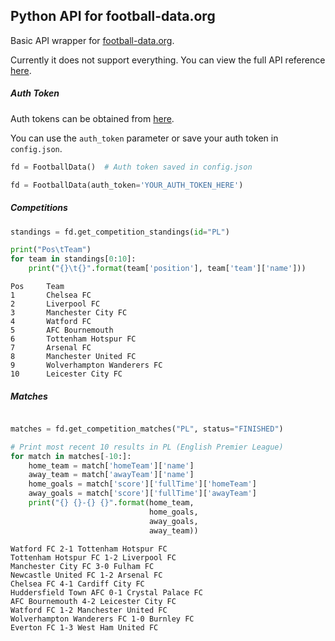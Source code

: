 ## Python API for football-data.org

Basic API wrapper for [football-data.org](https://www.football-data.org/).

Currently it does not support everything. You can view the full API reference [here](https://www.football-data.org/documentation/api).


##### Auth Token

Auth tokens can be obtained from [here](https://www.football-data.org/client/register).


You can use the `auth_token` parameter or save your auth token in `config.json`.


```python
fd = FootballData()  # Auth token saved in config.json

fd = FootballData(auth_token='YOUR_AUTH_TOKEN_HERE')
```

##### Competitions

```python
standings = fd.get_competition_standings(id="PL")

print("Pos\tTeam")
for team in standings[0:10]:
    print("{}\t{}".format(team['position'], team['team']['name']))

```

```
Pos     Team
1       Chelsea FC
2       Liverpool FC
3       Manchester City FC
4       Watford FC
5       AFC Bournemouth
6       Tottenham Hotspur FC
7       Arsenal FC
8       Manchester United FC
9       Wolverhampton Wanderers FC
10      Leicester City FC
```

##### Matches

```python

matches = fd.get_competition_matches("PL", status="FINISHED")

# Print most recent 10 results in PL (English Premier League)
for match in matches[-10:]:
    home_team = match['homeTeam']['name']
    away_team = match['awayTeam']['name']
    home_goals = match['score']['fullTime']['homeTeam']
    away_goals = match['score']['fullTime']['awayTeam']
    print("{} {}-{} {}".format(home_team,
                               home_goals,
                               away_goals,
                               away_team))
```
```
Watford FC 2-1 Tottenham Hotspur FC
Tottenham Hotspur FC 1-2 Liverpool FC
Manchester City FC 3-0 Fulham FC
Newcastle United FC 1-2 Arsenal FC
Chelsea FC 4-1 Cardiff City FC
Huddersfield Town AFC 0-1 Crystal Palace FC
AFC Bournemouth 4-2 Leicester City FC
Watford FC 1-2 Manchester United FC
Wolverhampton Wanderers FC 1-0 Burnley FC
Everton FC 1-3 West Ham United FC
```